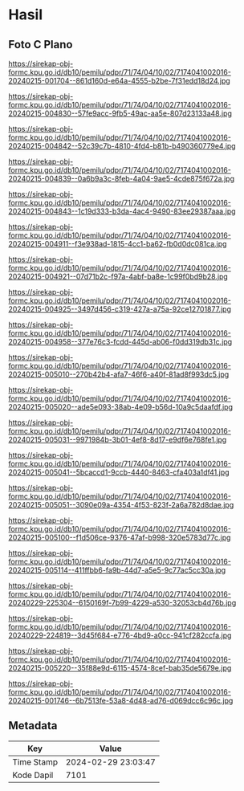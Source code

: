 # Hasil

## Foto C Plano

https://sirekap-obj-formc.kpu.go.id/db10/pemilu/pdpr/71/74/04/10/02/7174041002016-20240215-001704--861d160d-e64a-4555-b2be-7f31edd18d24.jpg

https://sirekap-obj-formc.kpu.go.id/db10/pemilu/pdpr/71/74/04/10/02/7174041002016-20240215-004830--57fe9acc-9fb5-49ac-aa5e-807d23133a48.jpg

https://sirekap-obj-formc.kpu.go.id/db10/pemilu/pdpr/71/74/04/10/02/7174041002016-20240215-004842--52c39c7b-4810-4fd4-b81b-b490360779e4.jpg

https://sirekap-obj-formc.kpu.go.id/db10/pemilu/pdpr/71/74/04/10/02/7174041002016-20240215-004839--0a6b9a3c-8feb-4a04-9ae5-4cde875f672a.jpg

https://sirekap-obj-formc.kpu.go.id/db10/pemilu/pdpr/71/74/04/10/02/7174041002016-20240215-004843--1c19d333-b3da-4ac4-9490-83ee29387aaa.jpg

https://sirekap-obj-formc.kpu.go.id/db10/pemilu/pdpr/71/74/04/10/02/7174041002016-20240215-004911--f3e938ad-1815-4cc1-ba62-fb0d0dc081ca.jpg

https://sirekap-obj-formc.kpu.go.id/db10/pemilu/pdpr/71/74/04/10/02/7174041002016-20240215-004921--07d71b2c-f97a-4abf-ba8e-1c99f0bd9b28.jpg

https://sirekap-obj-formc.kpu.go.id/db10/pemilu/pdpr/71/74/04/10/02/7174041002016-20240215-004925--3497d456-c319-427a-a75a-92ce12701877.jpg

https://sirekap-obj-formc.kpu.go.id/db10/pemilu/pdpr/71/74/04/10/02/7174041002016-20240215-004958--377e76c3-fcdd-445d-ab06-f0dd319db31c.jpg

https://sirekap-obj-formc.kpu.go.id/db10/pemilu/pdpr/71/74/04/10/02/7174041002016-20240215-005010--270b42b4-afa7-46f6-a40f-81ad8f993dc5.jpg

https://sirekap-obj-formc.kpu.go.id/db10/pemilu/pdpr/71/74/04/10/02/7174041002016-20240215-005020--ade5e093-38ab-4e09-b56d-10a9c5daafdf.jpg

https://sirekap-obj-formc.kpu.go.id/db10/pemilu/pdpr/71/74/04/10/02/7174041002016-20240215-005031--9971984b-3b01-4ef8-8d17-e9df6e768fe1.jpg

https://sirekap-obj-formc.kpu.go.id/db10/pemilu/pdpr/71/74/04/10/02/7174041002016-20240215-005041--5bcaccd1-9ccb-4440-8463-cfa403a1df41.jpg

https://sirekap-obj-formc.kpu.go.id/db10/pemilu/pdpr/71/74/04/10/02/7174041002016-20240215-005051--3090e09a-4354-4f53-823f-2a6a782d8dae.jpg

https://sirekap-obj-formc.kpu.go.id/db10/pemilu/pdpr/71/74/04/10/02/7174041002016-20240215-005100--f1d506ce-9376-47af-b998-320e5783d77c.jpg

https://sirekap-obj-formc.kpu.go.id/db10/pemilu/pdpr/71/74/04/10/02/7174041002016-20240215-005114--411ffbb6-fa9b-44d7-a5e5-9c77ac5cc30a.jpg

https://sirekap-obj-formc.kpu.go.id/db10/pemilu/pdpr/71/74/04/10/02/7174041002016-20240229-225304--6150169f-7b99-4229-a530-32053cb4d76b.jpg

https://sirekap-obj-formc.kpu.go.id/db10/pemilu/pdpr/71/74/04/10/02/7174041002016-20240229-224819--3d45f684-e776-4bd9-a0cc-941cf282ccfa.jpg

https://sirekap-obj-formc.kpu.go.id/db10/pemilu/pdpr/71/74/04/10/02/7174041002016-20240215-005220--35f88e9d-6115-4574-8cef-bab35de5679e.jpg

https://sirekap-obj-formc.kpu.go.id/db10/pemilu/pdpr/71/74/04/10/02/7174041002016-20240215-001746--6b7513fe-53a8-4d48-ad76-d069dcc6c96c.jpg


## Metadata

| Key        | Value               |
| ---------- | ------------------- |
| Time Stamp | 2024-02-29 23:03:47 |
| Kode Dapil | 7101                |



